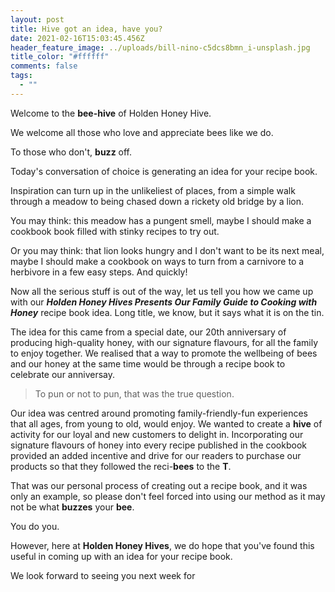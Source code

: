 ```yaml
---
layout: post
title: Hive got an idea, have you?
date: 2021-02-16T15:03:45.456Z
header_feature_image: ../uploads/bill-nino-c5dcs8bmn_i-unsplash.jpg
title_color: "#ffffff"
comments: false
tags:
  - ""
---
```

Welcome to the **bee-hive** of Holden Honey Hive. 

We welcome all those who love and appreciate bees like we do. 

To those who don't, **buzz** off.

Today's conversation of choice is generating an idea for your recipe book.

Inspiration can turn up in the unlikeliest of places, from a simple walk through a meadow to being chased down a rickety old bridge by a lion. 

You may think: this meadow has a pungent smell, maybe I should make a cookbook book filled with stinky recipes to try out.

Or you may think: that lion looks hungry and I don't want to be its next meal, maybe I should make a cookbook on ways to turn from a carnivore to a herbivore in a few easy steps. And quickly!

Now all the serious stuff is out of the way, let us tell you how we came up with our ***Holden Honey Hives Presents Our Family Guide to Cooking with Honey*** recipe book idea. Long title, we know, but it says what it is on the tin.

The idea for this came from a special date, our 20th anniversary of producing high-quality honey, with our signature flavours, for all the family to enjoy together. We realised that a way to promote the wellbeing of bees and our honey at the same time would be through a recipe book to celebrate our anniversay.

> To pun or not to pun, that was the true question. 

Our idea was centred around promoting family-friendly-fun experiences that all ages, from young to old, would enjoy. We wanted to create a **hive** of activity for our loyal and new customers to delight in. Incorporating our signature flavours of honey into every recipe published in the cookbook provided an added incentive and drive for our readers to purchase our products so that they followed the reci-**bees** to the **T**. 

That was our personal process of creating out a recipe book, and it was only an example, so please don't feel forced into using our method as it may not be what **buzzes** your **bee**.

You do you.

However, here at **Holden Honey Hives**, we do hope that you've found this useful in coming up with an idea for your recipe book.

We look forward to seeing you next week for